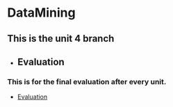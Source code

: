 # DataMining

## This is the unit 4 branch

* ## Evaluation
### This is for the final evaluation after every unit.
- [Evaluation](https://github.com/ThunderboltMonkey/DataMining/tree/unit_4/Unit_4)
